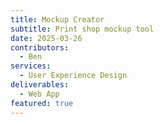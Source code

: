 ```yaml
---
title: Mockup Creator
subtitle: Print shop mockup tool
date: 2025-03-26
contributors:
  - Ben
services:
  - User Experience Design
deliverables:
  - Web App
featured: true
---
```

